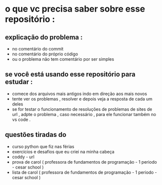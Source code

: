 # o que vc precisa saber sobre esse repositório : 

## explicação do problema : 
* no comentário do commit
* no comentário do próprio código
* ou o problema não tem comentário por ser simples

## se você está usando esse repositório para estudar :
* comece dos arquivos mais antigos indo em direção aos mais novos
* tente ver os problemas , resolver e depois veja a resposta de cada um deles
* se for testar o funcionamento de resoluções de problemas de sites de url , adpte o problema , caso necessário , para ele funcionar também no vs code .


## questões tiradas do 
* curso python que fiz nas férias
* exercícios e desafios que eu criei na minha cabeça
* coddy - url 
* prova de carol ( professora de fundamentos de programação - 1 periodo - cesar school ) 
* lista de carol ( professora de fundamentos de programação - 1 periodo - cesar school ) 
